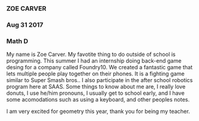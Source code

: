 ### ZOE CARVER

### Aug 31 2017

### Math D

My name is Zoe Carver. My favotite thing to do outside of school is programming. This summer I had an internship doing back-end game desing for a company called Foundry10. We created a fantastic game that lets multiple people play together on their phones. It is a fighting game similar to Super Smash bros.. I also participate in the after school robotics program here at SAAS. Some things to know about me are, I really love donuts, I use he/him pronouns, I usually get to school early, and I have some acomodations such as using a keyboard, and other peoples notes.



I am very excited for geometry this year, thank you for being my teacher. 

